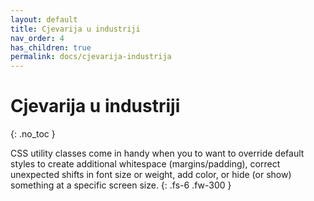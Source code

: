 ```yaml
---
layout: default
title: Cjevarija u industriji
nav_order: 4
has_children: true
permalink: docs/cjevarija-industrija
---
```


# Cjevarija u industriji
{: .no_toc }

CSS utility classes come in handy when you to want to override default styles to create additional whitespace (margins/padding), correct unexpected shifts in font size or weight, add color, or hide (or show) something at a specific screen size.
{: .fs-6 .fw-300 }
